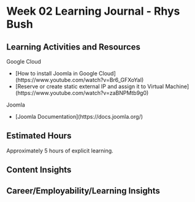 <h1>Week 02 Learning Journal - Rhys Bush</h1>

<h2>Learning Activities and Resources</h2>
<p>Google Cloud</p>
<ul>
    <li>[How to install Joomla in Google Cloud] (https://www.youtube.com/watch?v=Br6_GFXoYaI)</li>
    <li>[Reserve or create static external IP and assign it to Virtual Machine] (https://www.youtube.com/watch?v=zaBNPMtb9g0)</li>
</ul>

<p>Joomla</p>
<ul>
    <li>[Joomla Documentation](https://docs.joomla.org/)</li>
</ul>

<h2>Estimated Hours</h2>
<p>Approximately 5 hours of explicit learning.</p>

<h2>Content Insights</h2>
<p></p>


<h2>Career/Employability/Learning Insights</h2>
<p></p>